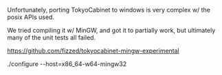 
Unfortunately, porting TokyoCabinet to windows is very complex w/ the posix APIs used.

We tried compiling it w/ MinGW, and got it to partially work, but ultimately many of the unit tests all failed.

https://github.com/fizzed/tokyocabinet-mingw-experimental

./configure --host=x86_64-w64-mingw32